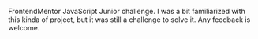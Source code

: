 FrontendMentor JavaScript Junior challenge. I was a bit familiarized with this kinda of project, but it was still a challenge to solve it. Any feedback is welcome.